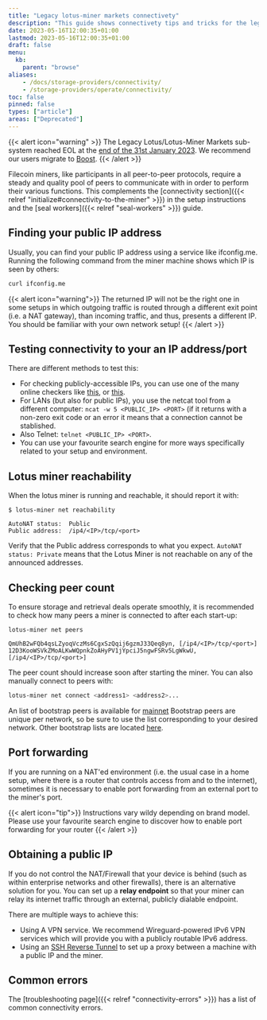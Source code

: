 ```yaml
---
title: "Legacy lotus-miner markets connectivety"
description: "This guide shows connectivety tips and tricks for the legacy lotus-miner markets"
date: 2023-05-16T12:00:35+01:00
lastmod: 2023-05-16T12:00:35+01:00
draft: false
menu:
  kb:
    parent: "browse"
aliases:
    - /docs/storage-providers/connectivity/
    - /storage-providers/operate/connectivity/
toc: false
pinned: false
types: ["article"]
areas: ["Deprecated"]
---
```


{{< alert icon="warning" >}}
 The Legacy Lotus/Lotus-Miner Markets sub-system reached EOL at the [end of the 31st January 2023](https://github.com/filecoin-project/lotus/releases/tag/v1.18.0). We recommend our users migrate to [Boost](https://boost.filecoin.io).
 {{< /alert >}}

Filecoin miners, like participants in all peer-to-peer protocols, require a steady and quality pool of peers to communicate with in order to perform their various functions. This complements the [connectivity section]({{< relref "initialize#connectivity-to-the-miner" >}}) in the setup instructions and the [seal workers]({{< relref "seal-workers" >}}) guide.

## Finding your public IP address

Usually, you can find your public IP address using a service like ifconfig.me. Running the following command from the miner machine shows which IP is seen by others:

```sh
curl ifconfig.me
```

{{< alert icon="warning">}}
The returned IP will not be the right one in some setups in which outgoing traffic is routed through a different exit point (i.e. a NAT gateway), than incoming traffic, and thus, presents a different IP. You should be familiar with your own network setup!
{{< /alert >}}

## Testing connectivity to your an IP address/port

There are different methods to test this:

- For checking publicly-accessible IPs, you can use one of the many online checkers like [this](https://www.yougetsignal.com/tools/open-ports/), or [this](https://ping.eu/port-chk).
- For LANs (but also for public IPs), you use the netcat tool from a different computer: `ncat -w 5 <PUBLIC_IP> <PORT>` (if it returns with a non-zero exit code or an error it means that a connection cannot be stablished.
- Also Telnet: `telnet <PUBLIC_IP> <PORT>`.
- You can use your favourite search engine for more ways specifically related to your setup and environment.

## Lotus miner reachability

When the lotus miner is running and reachable, it should report it with:

```shell
$ lotus-miner net reachability
```
```output
AutoNAT status:  Public
Public address:  /ip4/<IP>/tcp/<port>
```

Verify that the Public address corresponds to what you expect. `AutoNAT status: Private` means that the Lotus Miner is not reachable on any of the announced addresses.

## Checking peer count

To ensure storage and retrieval deals operate smoothly, it is recommended to check how many peers a miner is connected to after each start-up:

```shell
lotus-miner net peers
```
```output
QmUhB2wFQb4qsLZyoqVczMs6CgxSzQqij6gzmJ33Qeq8yn, [/ip4/<IP>/tcp/<port>]
12D3KooWSVkZMoALKwWQpnkZoAHyPV1jYpciJ5ngwFSRv5LgWkwU, [/ip4/<IP>/tcp/<port>]
```

The peer count should increase soon after starting the miner. You can also manually connect to peers with:

```sh
lotus-miner net connect <address1> <address2>...
```

An list of bootstrap peers is available for [mainnet](https://github.com/filecoin-project/lotus/blob/master/build/bootstrap/mainnet.pi) Bootstrap peers are unique per network, so be sure to use the list corresponding to your desired network.  Other bootstrap lists are located [here](https://github.com/filecoin-project/lotus/blob/master/build/bootstrap/).

## Port forwarding

If you are running on a NAT'ed environment (i.e. the usual case in a home setup, where there is a router that controls access from and to the internet), sometimes it is necessary to enable port forwarding from an external port to the miner's port.

{{< alert icon="tip">}}
Instructions vary wildy depending on brand model. Please use your favourite search engine to discover how to enable port forwarding for your router
{{< /alert >}}

## Obtaining a public IP

If you do not control the NAT/Firewall that your device is behind (such as within enterprise networks and other firewalls), there is an alternative solution for you. You can set up a **relay endpoint** so that your miner can relay its internet traffic through an external, publicly dialable endpoint.

There are multiple ways to achieve this:

- Using A VPN service. We recommend Wireguard-powered IPv6 VPN services which will provide you with a publicly routable IPv6 address.
- Using an [SSH Reverse Tunnel](https://www.howtogeek.com/428413/what-is-reverse-ssh-tunneling-and-how-to-use-it) to set up a proxy between a machine with a public IP and the miner.

## Common errors

The [troubleshooting page]({{< relref "connectivity-errors" >}}) has a list of common connectivity errors.
